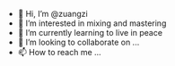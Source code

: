- 👋 Hi, I’m @zuangzi
- 👀 I’m interested in mixing and mastering 
- 🌱 I’m currently learning to live in peace
- 💞️ I’m looking to collaborate on ...
- 📫 How to reach me ...

<!---
zuangzi/zuangzi is a ✨ special ✨ repository because its `README.md` (this file) appears on your GitHub profile.
You can click the Preview link to take a look at your changes.
--->
